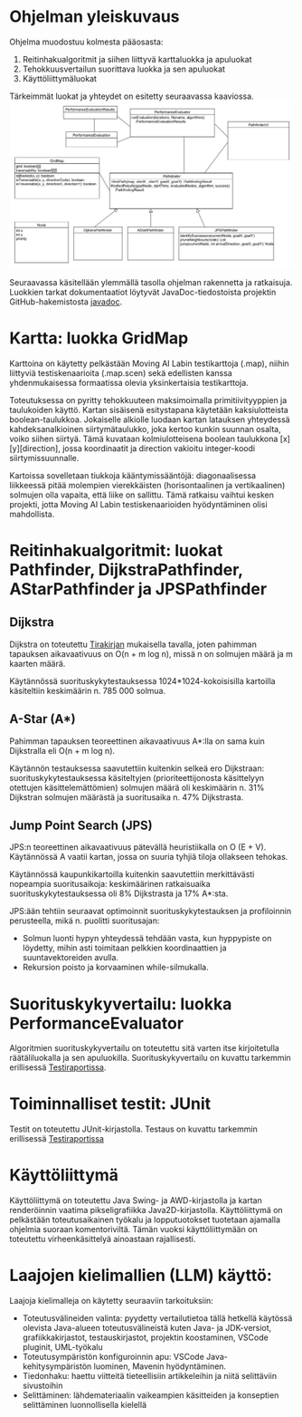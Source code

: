# Ohjelman yleiskuvaus

Ohjelma muodostuu kolmesta pääosasta:

1.  Reitinhakualgoritmit ja siihen liittyvä karttaluokka ja apuluokat
2.  Tehokkuusvertailun suorittava luokka ja sen apuluokat
3.  Käyttöliittymäluokat

Tärkeimmät luokat ja yhteydet on esitetty seuraavassa kaaviossa. ![Class structure](https://github.com/Marko-S-O/TKT20010/blob/main/pathfinding-app.jpg)

Seuraavassa käsitellään ylemmällä tasolla ohjelman rakennetta ja ratkaisuja. Luokkien tarkat dokumentaatiot löytyvät JavaDoc-tiedostoista projektin GitHub-hakemistosta [javadoc](https://github.com/Marko-S-O/TKT20010/tree/main/javadoc).

# Kartta: luokka GridMap

Karttoina on käytetty pelkästään Moving AI Labin testikarttoja (.map), niihin liittyviä testiskenaarioita (.map.scen) sekä edellisten kanssa yhdenmukaisessa formaatissa olevia yksinkertaisia testikarttoja.

Toteutuksessa on pyritty tehokkuuteen maksimoimalla primitiivityyppien ja taulukoiden käyttö. Kartan sisäisenä esitystapana käytetään kaksiulotteista boolean-taulukkoa. Jokaiselle alkiolle luodaan kartan latauksen yhteydessä kahdeksanalkioinen siirtymätaulukko, joka kertoo kunkin suunnan osalta, voiko siihen siirtyä. Tämä kuvataan kolmiulotteisena boolean taulukkona [x][y][direction], jossa koordinaatit ja direction vakioitu integer-koodi siirtymissuunnalle.

Kartoissa sovelletaan tiukkoja kääntymissääntöjä: diagonaalisessa liikkeessä pitää molempien vierekkäisten (horisontaalinen ja vertikaalinen) solmujen olla vapaita, että liike on sallittu. Tämä ratkaisu vaihtui kesken projekti, jotta Moving AI Labin testiskenaarioiden hyödyntäminen olisi mahdollista.

# Reitinhakualgoritmit: luokat Pathfinder, DijkstraPathfinder, AStarPathfinder ja JPSPathfinder

## Dijkstra

Dijkstra on toteutettu [Tirakirjan](https://raw.githubusercontent.com/hy-tira/tirakirja/master/tirakirja.pdf) mukaisella tavalla, joten pahimman tapauksen aikavaativuus on O(n + m log n), missä n on solmujen määrä ja m kaarten määrä.

Käytännössä suorituskykytestauksessa 1024\*1024-kokoisisilla kartoilla käsiteltiin keskimäärin n. 785 000 solmua.

## A-Star (A\*)

Pahimman tapauksen teoreettinen aikavaativuus A\*:lla on sama kuin Dijkstralla eli O(n + m log n).

Käytännön testauksessa saavutettiin kuitenkin selkeä ero Dijkstraan: suorituskykytestauksessa käsiteltyjen (prioriteettijonosta käsittelyyn otettujen käsittelemättömien) solmujen määrä oli keskimäärin n. 31% Dijkstran solmujen määrästä ja suoritusaika n. 47% Dijkstrasta.

## Jump Point Search (JPS)

JPS:n teoreettinen aikavaativuus pätevällä heuristiikalla on O (E + V). Käytännössä A vaatii kartan, jossa on suuria tyhjiä tiloja ollakseen tehokas.

Käytännössä kaupunkikartoilla kuitenkin saavutettiin merkittävästi nopeampia suoritusaikoja: keskimäärinen ratkaisuaika suorituskykytestauksessa oli 8% Dijkstrasta ja 17% A\*:sta.

JPS:ään tehtiin seuraavat optimoinnit suorituskykytestauksen ja profiloinnin perusteella, mikä n. puolitti suoritusajan:

-   Solmun luonti hypyn yhteydessä tehdään vasta, kun hyppypiste on löydetty, mihin asti toimitaan pelkkien koordinaattien ja suuntavektoreiden avulla.
-   Rekursion poisto ja korvaaminen while-silmukalla.

# Suorituskykyvertailu: luokka PerformanceEvaluator

Algoritmien suorituskykyvertailu on toteutettu sitä varten itse kirjoitetulla räätäliluokalla ja sen apuluokilla. Suorituskykyvertailu on kuvattu tarkemmin erillisessä [Testiraportissa](https://github.com/Marko-S-O/TKT20010/blob/main/Testiraportti.md).

# Toiminnalliset testit: JUnit

Testit on toteutettu JUnit-kirjastolla. Testaus on kuvattu tarkemmin erillisessä [Testiraportissa](https://github.com/Marko-S-O/TKT20010/blob/main/Testiraportti.md)

# Käyttöliittymä

Käyttöliittymä on toteutettu Java Swing- ja AWD-kirjastolla ja kartan renderöinnin vaatima pikseligrafiikka Java2D-kirjastolla. Käyttöliittymä on pelkästään toteutusaikainen työkalu ja lopputuotokset tuotetaan ajamalla ohjelmia suoraan komentoriviltä. Tämän vuoksi käyttöliittymään on toteutettu virheenkäsittelyä ainoastaan rajallisesti.

# Laajojen kielimallien (LLM) käyttö:

Laajoja kielimalleja on käytetty seuraaviin tarkoituksiin:

-   Toteutusvälineiden valinta: pyydetty vertailutietoa tällä hetkellä käytössä olevista Java-alueen toteutusvälineistä kuten Java- ja JDK-versiot, grafiikkakirjastot, testauskirjastot, projektin koostaminen, VSCode pluginit, UML-työkalu
-   Toteutusympäristön konfiguroinnin apu: VSCode Java-kehitysympäristön luominen, Mavenin hyödyntäminen.
-   Tiedonhaku: haettu viitteitä tieteellisiin artikkeleihin ja niitä selittäviin sivustoihin
-   Selittäminen: lähdemateriaalin vaikeampien käsitteiden ja konseptien selittäminen luonnollisella kielellä
